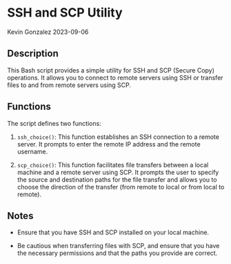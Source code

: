 # SSH and SCP Utility

Kevin Gonzalez
2023-09-06

## Description

This Bash script provides a simple utility for SSH and SCP (Secure Copy) operations. It allows you to connect to remote servers using SSH or transfer files to and from remote servers using SCP.

## Functions

The script defines two functions:

1. `ssh_choice()`: This function establishes an SSH connection to a remote server. It prompts to enter the remote IP address and the remote username.

2. `scp_choice()`: This function facilitates file transfers between a local machine and a remote server using SCP. It prompts the user to specify the source and destination paths for the file transfer and allows you to choose the direction of the transfer (from remote to local or from local to remote).

## Notes

- Ensure that you have SSH and SCP installed on your local machine.

- Be cautious when transferring files with SCP, and ensure that you have the necessary permissions and that the paths you provide are correct.
